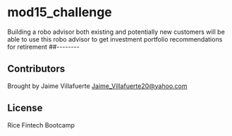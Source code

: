 # mod15_challenge

Building a robo advisor both existing and potentially new customers will be able to use this robo advisor to get investment portfolio recommendations for retirement
##--------


## Contributors

Brought by Jaime Villafuerte 
Jaime_Villafuerte20@yahoo.com

## License

Rice Fintech Bootcamp
